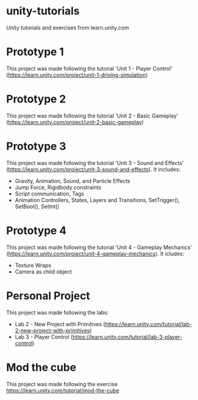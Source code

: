 # unity-tutorials
Unity tutorials and exercises from learn.unity.com

# Prototype 1
This project was made following the tutorial 'Unit 1 - Player Control' (https://learn.unity.com/project/unit-1-driving-simulation)

# Prototype 2
This project was made following the tutorial 'Unit 2 - Basic Gameplay' (https://learn.unity.com/project/unit-2-basic-gameplay)

# Prototype 3
This project was made following the tutorial 'Unit 3 - Sound and Effects' (https://learn.unity.com/project/unit-3-sound-and-effects). It includes:

- Gravity, Animation, Sound, and Particle Effects
- Jump Force, Rigidbody constraints
- Script communication, Tags
- Animation Controllers, States, Layers and Transitions, SetTrigger(), SetBool(), SetInt()

# Prototype 4
This project was made following the tutorial 'Unit 4 - Gameplay Mechanics' (https://learn.unity.com/project/unit-4-gameplay-mechanics). It icludes:

- Texture Wraps
- Camera as child object

# Personal Project
This project was made following the labs:

- Lab 2 - New Project with Primitives (https://learn.unity.com/tutorial/lab-2-new-project-with-primitives)
- Lab 3 - Player Control (https://learn.unity.com/tutorial/lab-3-player-control)

# Mod the cube
This project was made following the exercise https://learn.unity.com/tutorial/mod-the-cube


